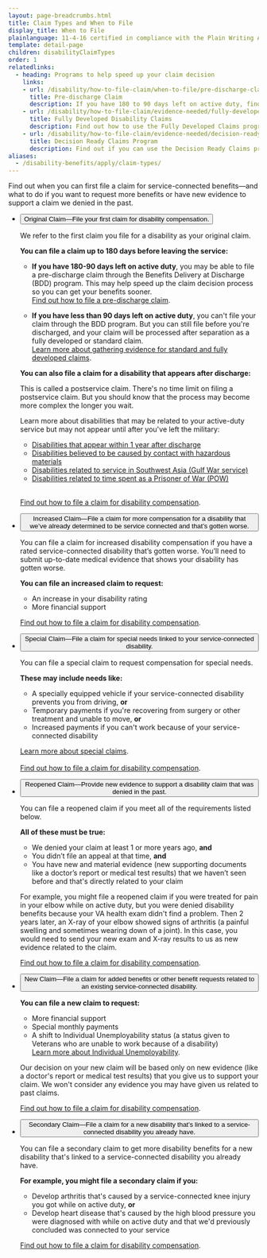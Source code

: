 ```yaml
---
layout: page-breadcrumbs.html
title: Claim Types and When to File
display_title: When to File
plainlanguage: 11-4-16 certified in compliance with the Plain Writing Act
template: detail-page
children: disabilityClaimTypes
order: 1
relatedlinks:
  - heading: Programs to help speed up your claim decision
    links:
    - url: /disability/how-to-file-claim/when-to-file/pre-discharge-claim/
      title: Pre-discharge Claim
      description: If you have 180 to 90 days left on active duty, find out how to file a disability claim through the Benefits Delivery at Discharge (BDD) program to get your benefits sooner.
    - url: /disability/how-to-file-claim/evidence-needed/fully-developed-claims/
      title: Fully Developed Disability Claims
      description: Find out how to use the Fully Developed Claims program to get a faster decision on your disability benefits claim by submitting your evidence (supporting documents) along with your claim.
    - url: /disability/how-to-file-claim/evidence-needed/decision-ready-claims/
      title: Decision Ready Claims Program
      description: Find out if you can use the Decision Ready Claims program to get a decision on your claim in 30 days or less by working with an accredited Veterans Service Organization (VSO).      
aliases:
  - /disability-benefits/apply/claim-types/
---
```


<div class="va-introtext">

Find out when you can first file a claim for service-connected benefits—and what to do if you want to request more benefits or have new evidence to support a claim we denied in the past.

</div>

<div class="usa-accordion" aria-multiselectable="true">
<ul class="usa-unstyled-list">
<li>
<button class="usa-button-unstyled usa-accordion-button" aria-controls="claim-active-duty">Original Claim—File your first claim for disability compensation.</button>
<div id="claim-active-duty" class="usa-accordion-content"> 

We refer to the first claim you file for a disability as your original claim.

**You can file a claim up to 180 days before leaving the service:**

- **If you have 180-90 days left on active duty**, you may be able to file a pre-discharge claim through the Benefits Delivery at Discharge (BDD) program. This may help speed up the claim decision process so you can get your benefits sooner.<br>
[Find out how to file a pre-discharge claim](/disability/how-to-file-claim/when-to-file/pre-discharge-claim/).

- **If you have less than 90 days left on active duty**, you can't file your claim through the BDD program. But you can still file before you're discharged, and your claim will be processed after separation as a fully developed or standard claim.<br>
[Learn more about gathering evidence for standard and fully developed claims](/disability/how-to-file-claim/evidence-needed/).

**You can also file a claim for a disability that appears after discharge:**

This is called a postservice claim. There's no time limit on filing a postservice claim. But you should know that the process may become more complex the longer you wait.

Learn more about disabilities that may be related to your active-duty service but may not appear until after you've left the military:</br>
  - [Disabilities that appear within 1 year after discharge](/disability/eligibility/illnesses-within-one-year-of-discharge/)</br>
  - [Disabilities believed to be caused by contact with hazardous materials](/disability/eligibility/hazardous-materials-exposure/)</br>
  - [Disabilities related to service in Southwest Asia (Gulf War service)](/disability/eligibility/hazardous-materials-exposure/gulf-war-illness-southwest-asia/)</br>
  - [Disabilities related to time spent as a Prisoner of War (POW)](/disability/eligibility/former-pows/)

<br>

[Find out how to file a claim for disability compensation](/disability/how-to-file-claim/).

</div>
</li>

<li>
<button class="usa-button-unstyled usa-accordion-button" aria-controls="claim-increased">Increased Claim—File a claim for more compensation for a disability that we’ve already determined to be service connected and that’s gotten worse.</button>
<div id="claim-increased" class="usa-accordion-content">

You can file a claim for increased disability compensation if you have a rated service-connected disability that’s gotten worse. You’ll need to submit up-to-date medical evidence that shows your disability has gotten worse. 

**You can file an increased claim to request:**
- An increase in your disability rating
- More financial support

[Find out how to file a claim for disability compensation](/disability/how-to-file-claim/).

</div>
</li>

<li>
<button class="usa-button-unstyled usa-accordion-button" aria-controls="claim-special">Special Claim—File a claim for special needs linked to your service-connected disability.</button>
<div id="claim-special" class="usa-accordion-content">

You can file a special claim to request compensation for special needs. 

**These may include needs like:**
- A specially equipped vehicle if your service-connected disability prevents you from driving, **or**
- Temporary payments if you're recovering from surgery or other treatment and unable to move, **or**
- Increased payments if you can't work because of your service-connected disability

[Learn more about special claims](/disability/eligibility/special-claims/).<br>
<br>
[Find out how to file a claim for disability compensation](/disability/how-to-file-claim/).

</div>
</li>
<li>
<button class="usa-button-unstyled usa-accordion-button" aria-controls="claim-new-evidence">Reopened Claim—Provide new evidence to support a disability claim that was denied in the past.</button>
<div id="claim-new-evidence" class="usa-accordion-content">

You can file a reopened claim if you meet all of the requirements listed below.

**All of these must be true:**
- We denied your claim at least 1 or more years ago, **and**
- You didn’t file an appeal at that time, **and**
- You have new and material evidence (new supporting documents like a doctor’s report or medical test results) that we haven’t seen before and that's directly related to your claim

For example, you might file a reopened claim if you were treated for pain in your elbow while on active duty, but you were denied disability benefits because your VA health exam didn't find a problem. Then 2 years later, an X-ray of your elbow showed signs of arthritis (a painful swelling and sometimes wearing down of a joint). In this case, you would need to send your new exam and X-ray results to us as new evidence related to the claim.<br>

[Find out how to file a claim for disability compensation](/disability/how-to-file-claim/).

</div>
</li>
<li>
<button class="usa-button-unstyled usa-accordion-button" aria-controls="claim-more-benefits">New Claim—File a claim for added benefits or other benefit requests related to an existing service-connected disability.</button>
<div id="claim-more-benefits" class="usa-accordion-content">

**You can file a new claim to request:**
- More financial support
- Special monthly payments
- A shift to Individual Unemployability status (a status given to Veterans who are unable to work because of a disability)<br>
[Learn more about Individual Unemployability](/disability/eligibility/special-claims/unemployability/).

Our decision on your new claim will be based only on new evidence (like a doctor's report or medical test results) that you give us to support your claim. We won't consider any evidence you may have given us related to past claims.

[Find out how to file a claim for disability compensation](/disability/how-to-file-claim/).

</div>
</li>
<li>
<button class="usa-button-unstyled usa-accordion-button" aria-controls="claim-secondary">Secondary Claim—File a claim for a new disability that’s linked to a service-connected disability you already have.</button>
<div id="claim-secondary" class="usa-accordion-content">

You can file a secondary claim to get more disability benefits for a new disability that's linked to a service-connected disability you already have.

**For example, you might file a secondary claim if you:**
- Develop arthritis that's caused by a service-connected knee injury you got while on active duty, **or**
- Develop heart disease that's caused by the high blood pressure you were diagnosed with while on active duty and that we'd previously concluded was connected to your service

[Find out how to file a claim for disability compensation](/disability/how-to-file-claim/).

</div>
</li>
</ul>
</div>
